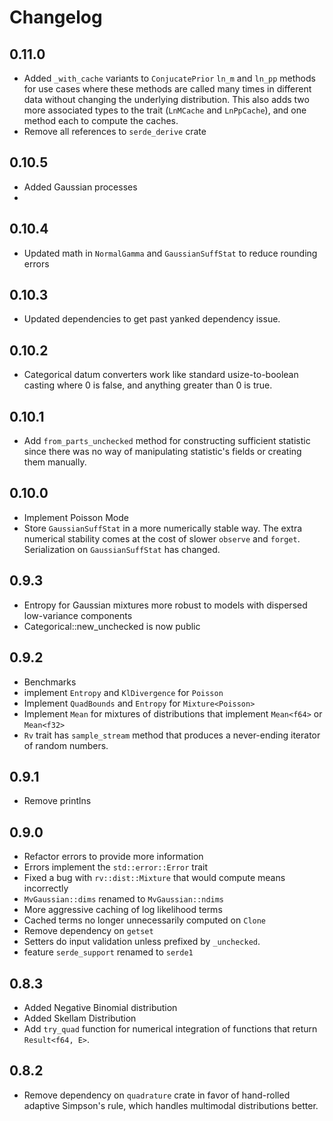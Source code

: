 # Changelog

## 0.11.0
- Added `_with_cache` variants to `ConjucatePrior` `ln_m` and `ln_pp` methods
    for use cases where these methods are called many times in different data
    without changing the underlying distribution. This also adds two more
    associated types to the trait (`LnMCache` and `LnPpCache`), and one method
    each to compute the caches.
- Remove all references to `serde_derive` crate

## 0.10.5
- Added Gaussian processes
-
## 0.10.4
- Updated math in `NormalGamma` and `GaussianSuffStat` to reduce rounding errors

## 0.10.3
- Updated dependencies to get past yanked dependency issue.

## 0.10.2
- Categorical datum converters work like standard usize-to-boolean casting where 0 is false, and anything greater than 0 is true.

## 0.10.1
- Add `from_parts_unchecked` method for constructing sufficient statistic since there was no way of manipulating statistic's fields or creating them manually.

## 0.10.0
- Implement Poisson Mode
- Store `GaussianSuffStat` in a more numerically stable way. The extra numerical stability comes at the cost of slower `observe` and `forget`. Serialization on `GaussianSuffStat` has changed.

## 0.9.3
- Entropy for Gaussian mixtures more robust to models with dispersed low-variance components
- Categorical::new_unchecked is now public

## 0.9.2
- Benchmarks
- implement `Entropy` and `KlDivergence` for `Poisson`
- Implement `QuadBounds` and `Entropy` for `Mixture<Poisson>`
- Implement `Mean` for mixtures of distributions that implement `Mean<f64>` or `Mean<f32>`
- `Rv` trait has `sample_stream` method that produces a never-ending iterator of random numbers.

## 0.9.1
- Remove printlns

## 0.9.0
- Refactor errors to provide more information
- Errors implement the `std::error::Error` trait
- Fixed a bug with `rv::dist::Mixture` that would compute means incorrectly
- `MvGaussian::dims` renamed to `MvGaussian::ndims`
- More aggressive caching of log likelihood terms
- Cached terms no longer unnecessarily computed on `Clone`
- Remove dependency on `getset`
- Setters do input validation unless prefixed by `_unchecked`.
- feature `serde_support` renamed to `serde1`

## 0.8.3
- Added Negative Binomial distribution
- Added Skellam Distribution
- Add `try_quad` function for numerical integration of functions that return `Result<f64, E>`.

## 0.8.2
- Remove dependency on `quadrature` crate in favor of hand-rolled adaptive Simpson's rule, which handles multimodal distributions better.
